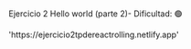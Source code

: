 Ejercicio 2
Hello world (parte 2)- Dificultad:  🟢

<p><a>'https://ejercicio2tpdereactrolling.netlify.app'</a></p>